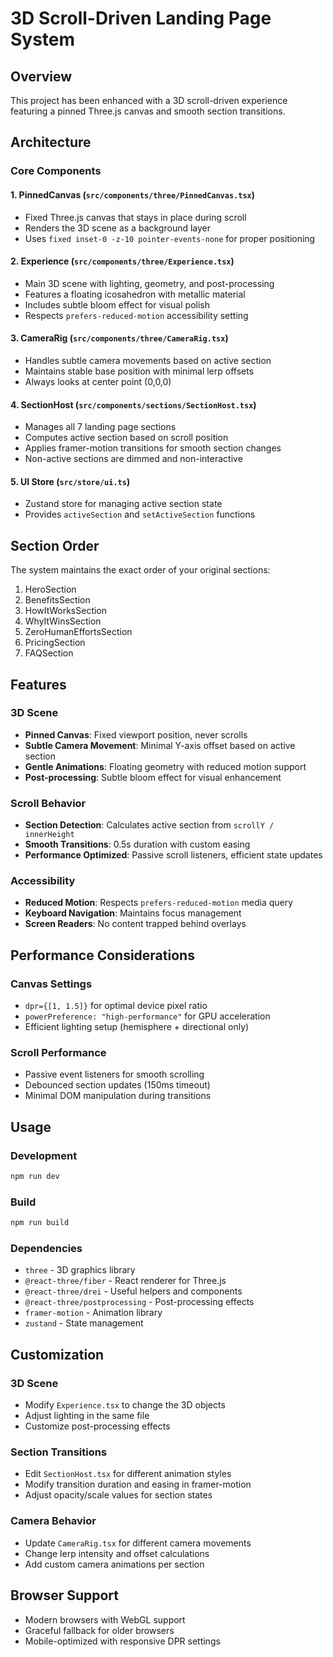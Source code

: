 # 3D Scroll-Driven Landing Page System

## Overview
This project has been enhanced with a 3D scroll-driven experience featuring a pinned Three.js canvas and smooth section transitions.

## Architecture

### Core Components

#### 1. **PinnedCanvas** (`src/components/three/PinnedCanvas.tsx`)
- Fixed Three.js canvas that stays in place during scroll
- Renders the 3D scene as a background layer
- Uses `fixed inset-0 -z-10 pointer-events-none` for proper positioning

#### 2. **Experience** (`src/components/three/Experience.tsx`)
- Main 3D scene with lighting, geometry, and post-processing
- Features a floating icosahedron with metallic material
- Includes subtle bloom effect for visual polish
- Respects `prefers-reduced-motion` accessibility setting

#### 3. **CameraRig** (`src/components/three/CameraRig.tsx`)
- Handles subtle camera movements based on active section
- Maintains stable base position with minimal lerp offsets
- Always looks at center point (0,0,0)

#### 4. **SectionHost** (`src/components/sections/SectionHost.tsx`)
- Manages all 7 landing page sections
- Computes active section based on scroll position
- Applies framer-motion transitions for smooth section changes
- Non-active sections are dimmed and non-interactive

#### 5. **UI Store** (`src/store/ui.ts`)
- Zustand store for managing active section state
- Provides `activeSection` and `setActiveSection` functions

## Section Order
The system maintains the exact order of your original sections:
1. HeroSection
2. BenefitsSection  
3. HowItWorksSection
4. WhyItWinsSection
5. ZeroHumanEffortsSection
6. PricingSection
7. FAQSection

## Features

### 3D Scene
- **Pinned Canvas**: Fixed viewport position, never scrolls
- **Subtle Camera Movement**: Minimal Y-axis offset based on active section
- **Gentle Animations**: Floating geometry with reduced motion support
- **Post-processing**: Subtle bloom effect for visual enhancement

### Scroll Behavior
- **Section Detection**: Calculates active section from `scrollY / innerHeight`
- **Smooth Transitions**: 0.5s duration with custom easing
- **Performance Optimized**: Passive scroll listeners, efficient state updates

### Accessibility
- **Reduced Motion**: Respects `prefers-reduced-motion` media query
- **Keyboard Navigation**: Maintains focus management
- **Screen Readers**: No content trapped behind overlays

## Performance Considerations

### Canvas Settings
- `dpr={[1, 1.5]}` for optimal device pixel ratio
- `powerPreference: "high-performance"` for GPU acceleration
- Efficient lighting setup (hemisphere + directional only)

### Scroll Performance
- Passive event listeners for smooth scrolling
- Debounced section updates (150ms timeout)
- Minimal DOM manipulation during transitions

## Usage

### Development
```bash
npm run dev
```

### Build
```bash
npm run build
```

### Dependencies
- `three` - 3D graphics library
- `@react-three/fiber` - React renderer for Three.js
- `@react-three/drei` - Useful helpers and components
- `@react-three/postprocessing` - Post-processing effects
- `framer-motion` - Animation library
- `zustand` - State management

## Customization

### 3D Scene
- Modify `Experience.tsx` to change the 3D objects
- Adjust lighting in the same file
- Customize post-processing effects

### Section Transitions
- Edit `SectionHost.tsx` for different animation styles
- Modify transition duration and easing in framer-motion
- Adjust opacity/scale values for section states

### Camera Behavior
- Update `CameraRig.tsx` for different camera movements
- Change lerp intensity and offset calculations
- Add custom camera animations per section

## Browser Support
- Modern browsers with WebGL support
- Graceful fallback for older browsers
- Mobile-optimized with responsive DPR settings
